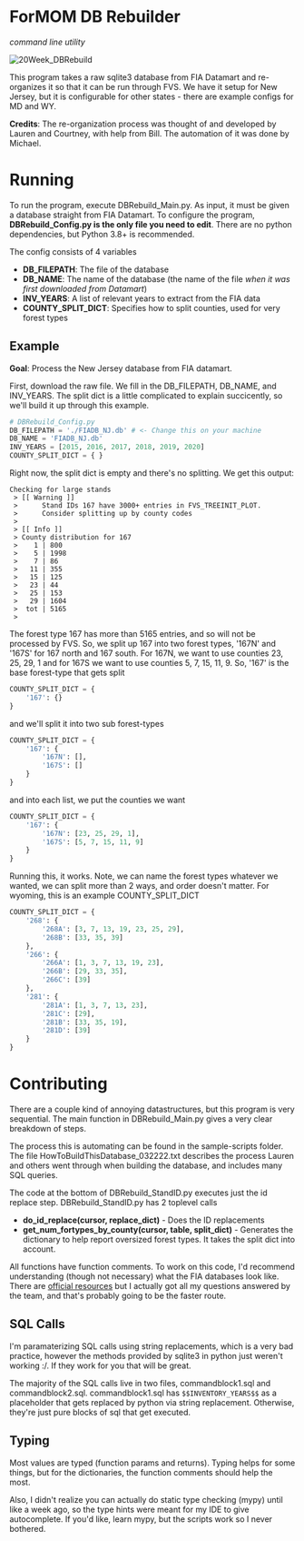 # ForMOM DB Rebuilder
*command line utility*

![20Week_DBRebuild](https://user-images.githubusercontent.com/49537988/178081051-e70ae0e2-faeb-45b7-9502-6a4190c1dbf1.png)

This program takes a raw sqlite3 database from FIA Datamart and re-organizes it so that it can be run through FVS. 
We have it setup for New Jersey, but it is configurable for other states - there are example configs for MD and WY.
<!-- Check out the [wiki page](https://github.com/New-Jersey-Forest-Service/ForMOM/wiki/FVS#inputs) for more information on running it. -->

**Credits**: 
The re-organization process was thought of and developed by Lauren and Courtney, with help from Bill.
The automation of it was done by Michael.


# Running
To run the program, execute DBRebuild_Main.py.
As input, it must be given a database straight from FIA Datamart.
To configure the program, 
**DBRebuild_Config.py is the only file you need to edit**.
There are no python dependencies, but Python 3.8+ is recommended.

The config consists of 4 variables
 - **DB_FILEPATH**: The file of the database
 - **DB_NAME**: The name of the database (the name of the file *when it was first downloaded from Datamart*)
 - **INV_YEARS**: A list of relevant years to extract from the FIA data
 - **COUNTY_SPLIT_DICT**: Specifies how to split counties, used for very forest types



## Example
**Goal**: Process the New Jersey database from FIA datamart.

First, download the raw file. We fill in the DB_FILEPATH, DB_NAME, and INV_YEARS.
The split dict is a little complicated to explain succicently, so we'll build it up
through this example.

```python
# DBRebuild_Config.py
DB_FILEPATH = './FIADB_NJ.db' # <- Change this on your machine
DB_NAME = 'FIADB_NJ.db'
INV_YEARS = [2015, 2016, 2017, 2018, 2019, 2020]
COUNTY_SPLIT_DICT = { }
```
Right now, the split dict is empty and there's no splitting.
We get this output:
```
Checking for large stands
 > [[ Warning ]]
 >      Stand IDs 167 have 3000+ entries in FVS_TREEINIT_PLOT.
 >      Consider splitting up by county codes
 >
 > [[ Info ]]
 > County distribution for 167
 >    1 | 800
 >    5 | 1998
 >    7 | 86
 >   11 | 355
 >   15 | 125
 >   23 | 44
 >   25 | 153
 >   29 | 1604
 >  tot | 5165
 >
```
The forest type 167 has more than 5165 entries, and so will not be processed by FVS.
So, we split up 167 into two forest types, '167N' and '167S' for 167 north and 167 south.
For 167N, we want to use counties 23, 25, 29, 1 and for 167S we want to use counties
5, 7, 15, 11, 9. So, '167' is the base forest-type that gets split
```python
COUNTY_SPLIT_DICT = {
    '167': {}
}
```
and we'll split it into two sub forest-types
```python
COUNTY_SPLIT_DICT = {
    '167': {
        '167N': [],
        '167S': []
    }
}
```
and into each list, we put the counties we want
```python
COUNTY_SPLIT_DICT = {
    '167': {
        '167N': [23, 25, 29, 1],
        '167S': [5, 7, 15, 11, 9]
    }
}
```
Running this, it works. Note, we can name the forest types whatever we wanted, 
we can split more than 2 ways, and order doesn't matter.
For wyoming, this is an example COUNTY_SPLIT_DICT
```python
COUNTY_SPLIT_DICT = {
	'268': {
		'268A': [3, 7, 13, 19, 23, 25, 29],
		'268B': [33, 35, 39]
	},
	'266': {
		'266A': [1, 3, 7, 13, 19, 23],
		'266B': [29, 33, 35],
		'266C': [39]
	},
	'281': {
		'281A': [1, 3, 7, 13, 23],
		'281C': [29],
		'281B': [33, 35, 19],
		'281D': [39]
	}
}
```


# Contributing

There are a couple kind of annoying datastructures, but this program is
very sequential. The main function in DBRebuild_Main.py gives a very clear
breakdown of steps.

The process this is automating can be found in the sample-scripts folder.
The file HowToBuildThisDatabase_032222.txt describes the process
Lauren and others went through when building the database, and
includes many SQL queries.

The code at the bottom of DBRebuild_StandID.py executes just the id replace
step. DBRebuild_StandID.py has 2 toplevel calls
 - **do_id_replace(cursor, replace_dict)** - Does the ID replacements
 - **get_num_fortypes_by_county(cursor, table, split_dict)** - Generates the dictionary to help report oversized forest types. It takes the split dict into account.

All functions have function comments. To work on this code, I'd recommend understanding
(though not necessary) what the FIA databases look like. There are
[official resources](https://www.fia.fs.fed.us/library/database-documentation/index.php)
but I actually got all my questions answered by the team, and that's probably going to
be the faster route.


## SQL Calls
I'm paramaterizing SQL calls using string replacements, which
is a very bad practice, however the methods provided by sqlite3
in python just weren't working :/. If they work for you that will be
great.

The majority of the SQL calls live in two files, commandblock1.sql
and commandblock2.sql. commandblock1.sql has ``$$INVENTORY_YEARS$$`` as
a placeholder that gets replaced by python via string replacement.
Otherwise, they're just pure blocks of sql that get executed.


## Typing
Most values are typed (function params and returns). Typing helps for some things,
but for the dictionaries, the function comments should help the most.

Also, I didn't realize you can actually do static type checking (mypy) until like a week
ago, so the type hints were meant for my IDE to give autocomplete. If you'd like,
learn mypy, but the scripts work so I never bothered.





